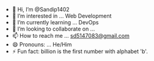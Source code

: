 - 👋 Hi, I’m @Sandip1402
- 👀 I’m interested in ... Web Development
- 🌱 I’m currently learning ... DevOps
- 💞️ I’m looking to collaborate on ...
- 📫 How to reach me ... sd5147083@gmail.com
- 😄 Pronouns: ... He/Him
- ⚡ Fun fact: billion is the first number with alphabet 'b'.

<!---
Sandip1402/Sandip1402 is a ✨ special ✨ repository because its `README.md` (this file) appears on your GitHub profile.
You can click the Preview link to take a look at your changes.
--->
